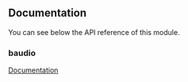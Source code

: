 ## Documentation

You can see below the API reference of this module.

### baudio

[Documentation](https://www.npmjs.com/package/baudio)
